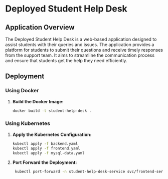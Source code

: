 # Deployed Student Help Desk

## Application Overview

The Deployed Student Help Desk is a web-based application designed to assist students with their queries and issues. The application provides a platform for students to submit their questions and receive timely responses from the support team. It aims to streamline the communication process and ensure that students get the help they need efficiently.

## Deployment

### Using Docker

1. **Build the Docker Image:**
    ```sh
    docker build -t student-help-desk .
    ```

### Using Kubernetes

1. **Apply the Kubernetes Configuration:**
    ```sh
    kubectl apply -f backend.yaml
    kubectl apply -f frontend.yaml
    kubectl apply -f mysql-data.yaml
    ```
2. **Port Forward the Deployment:**
    ```sh
     kubectl port-forward -n student-help-desk-service svc/frontend-service 8000:80
    ```

